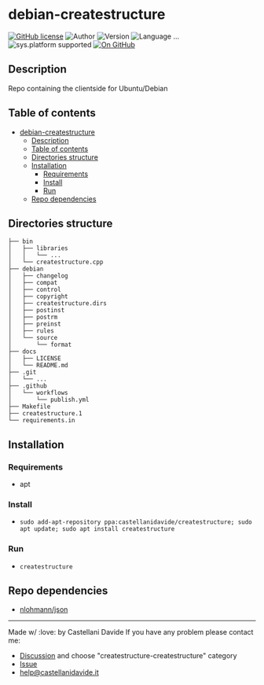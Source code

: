 # debian-createstructure
[![GitHub license](https://img.shields.io/badge/license-GNU-green?style=flat)](https://github.com/CastellaniDavide/debian-createstructure-debian-createstructure/blob/master/LICENSE) ![Author](https://img.shields.io/badge/author-Castellani%20Davide-green?style=flat) ![Version](https://img.shields.io/badge/version-v1.0-blue?style=flat) ![Language ...](https://img.shields.io/badge/language-...-yellowgreen?style=flat) ![sys.platform supported](https://img.shields.io/badge/OS%20platform%20supported-...-blue?style=flat) [![On GitHub](https://img.shields.io/badge/on%20GitHub-True-green?style=flat&logo=github)](https://github.com/createstructure/debian-createstructure)

## Description
Repo containing the clientside for Ubuntu/Debian

## Table of contents
- [debian-createstructure](#debian-createstructure)
  - [Description](#description)
  - [Table of contents](#table-of-contents)
  - [Directories structure](#directories-structure)
  - [Installation](#installation)
    - [Requirements](#requirements)
    - [Install](#install)
    - [Run](#run)
  - [Repo dependencies](#repo-dependencies)


## Directories structure
```
├── bin
│   ├── libraries
│   │   └── ...
│   └── createstructure.cpp
├── debian
│   ├── changelog
│   ├── compat
│   ├── control
│   ├── copyright
│   ├── createstructure.dirs
│   ├── postinst
│   ├── postrm
│   ├── preinst
│   ├── rules
│   └── source
│       └── format
├── docs
│   ├── LICENSE
│   └── README.md
├── .git
│   └── ...
├── .github
│   └── workflows
│       └── publish.yml
├── Makefile
├── createstructure.1
└── requirements.in

```

## Installation
### Requirements
 - apt
 
### Install
 - `sudo add-apt-repository ppa:castellanidavide/createstructure; sudo apt update; sudo apt install createstructure`

### Run
 - `createstructure`

## Repo dependencies
 - [nlohmann/json](https://github.com/nlohmann/json)


---
Made w/ :love: by Castellani Davide 
If you have any problem please contact me:
- [Discussion](https://github.com/createstructure/createstructure/discussions/new) and choose "createstructure-createstructure" category
- [Issue](https://github.com/createstructure/createstructure-createstructure/issues/new)
- [help@castellanidavide.it](mailto:help@castellanidavide.it)
